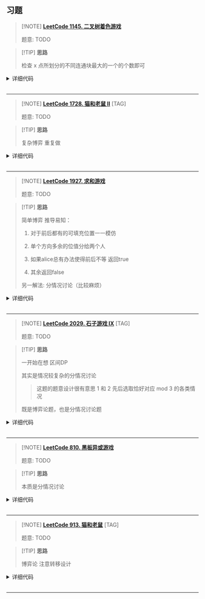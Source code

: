 ## 习题


> [!NOTE] **[LeetCode 1145. 二叉树着色游戏](https://leetcode.cn/problems/binary-tree-coloring-game/)**
> 
> 题意: TODO

> [!TIP] **思路**
> 
> 检查 x 点所划分的不同连通块最大的一个的个数即可

<details>
<summary>详细代码</summary>
<!-- tabs:start -->

##### **C++**

```cpp
/**
 * Definition for a binary tree node.
 * struct TreeNode {
 *     int val;
 *     TreeNode *left;
 *     TreeNode *right;
 *     TreeNode(int x) : val(x), left(NULL), right(NULL) {}
 * };
 */
class Solution {
public:
    int s1, s2, x;
    
    int count(TreeNode * root) {
        if (!root)
            return 0;
        
        int l = count(root->left), r = count(root->right);
        
        if (root->val == x)
            s1 = l, s2 = r;
        
        return l + r + 1;
    }
    
    void dfs(TreeNode * root) {
        if (!root)
            return;
        
        if (root->val == x) {
            count(root);
        } else {
            dfs(root->left);
            dfs(root->right);
        }
    }
    
    bool btreeGameWinningMove(TreeNode* root, int n, int x) {
        this->x = x;
        s1 = s2 = 0;
        dfs(root);
        
        int v = max(max(s1, s2), n - 1 - s1 - s2);
        return v > n / 2;
    }
};
```

##### **Python**

```python

```

<!-- tabs:end -->
</details>

<br>

* * *

> [!NOTE] **[LeetCode 1728. 猫和老鼠 II](https://leetcode.cn/problems/cat-and-mouse-ii/)** [TAG]
> 
> 题意: TODO

> [!TIP] **思路**
> 
> 复杂博弈 重复做

<details>
<summary>详细代码</summary>
<!-- tabs:start -->

##### **C++**

```cpp
// 可能会有循环 走 x 步之后 [cx, cy]  [mx, my] 又回到原来的位置
// 故加一维 k 记录步数   至于出现 1000 步的情况推测在之前某个位置就循环
// 某个位置设置为 200
int f[8][8][8][8][200];

class Solution {
public:
    int n, m, cj, mj;
    vector<string> g;
    int dx[4] = {-1, 0, 0, 1}, dy[4] = {0, 1, -1, 0};
    
    int dp(int cx, int cy, int mx, int my, int k) {
        if (k >= 200) return 0;
        auto & v = f[cx][cy][mx][my][k];
        if (v != -1) return v;
        
        if (k & 1) {    // 猫
            for (int i = 0; i < 4; ++ i )
                for (int j = 0; j <= cj; ++ j ) {
                    int x = cx + dx[i] * j, y = cy + dy[i] * j;
                    if (x < 0 || x >= n || y < 0 || y >= m || g[x][y] == '#') break;
                    if (x == mx && y == my) return v = 0;
                    if (g[x][y] == 'F') return v = 0;
                    if (!dp(x, y, mx, my, k + 1)) return v = 0;
                }
            return v = 1;
        } else {        // 老鼠
            for (int i = 0; i < 4; ++ i )
                for (int j = 0; j <= mj; ++ j ) {
                    int x = mx + dx[i] * j, y = my + dy[i] * j;
                    if (x < 0 || x >= n || y < 0 || y >= m || g[x][y] == '#') break;
                    if (x == cx && y == cy) continue;
                    if (g[x][y] == 'F') return v = 1;
                    if (dp(cx, cy, x, y, k + 1)) return v = 1;
                }
            return v = 0;
        }
    }
    
    bool canMouseWin(vector<string>& grid, int catJump, int mouseJump) {
        g = grid;
        n = g.size(), m = g[0].size(), cj = catJump, mj = mouseJump;
        int cx, cy, mx, my;
        for (int i = 0; i < n; ++ i )
            for (int j = 0; j < m; ++ j )
                if (g[i][j] == 'C') cx = i, cy = j;
                else if (g[i][j] == 'M') mx = i, my = j;
        memset(f, -1, sizeof f);
        return dp(cx, cy, mx, my, 0);
    }
};
```

##### **Python**

```python

```

<!-- tabs:end -->
</details>

<br>

* * *

> [!NOTE] **[LeetCode 1927. 求和游戏](https://leetcode.cn/problems/sum-game/)**
> 
> 题意: TODO

> [!TIP] **思路**
> 
> 简单博弈 推导易知：
> 
> 1. 对于前后都有的可填充位置一一模仿
> 
> 2. 单个方向多余的位值分给两个人
> 
> 3. 如果alice总有办法使得前后不等 返回true
> 
> 4. 其余返回false
> 
> 另一解法: 分情况讨论（比较麻烦）

<details>
<summary>详细代码</summary>
<!-- tabs:start -->

##### **C++ 博弈**

```cpp
class Solution {
public:
    bool sumGame(string num) {
        int n = num.size();
        int c1 = 0, c2 = 0;
        int s1 = 0, s2 = 0;
        for (int i = 0; i < n / 2; ++ i )
            if (num[i] != '?')
                s1 += num[i] - '0';
            else
                c1 ++ ;
        for (int i = n / 2; i < n; ++ i )
            if (num[i] != '?')
                s2 += num[i] - '0';
            else
                c2 ++ ;
        int sd = abs(s1 - s2), cd = abs(c1 - c2);
        int t1 = (cd + 1) / 2, t2 = cd / 2;
        if (t1 * 9 > sd || t2 * 9 < sd)
            return true;
        return false;
    }
};
```

##### **C++ 分情况讨论**

```cpp
class Solution {
public:
    bool sumGame(string num) {
        int sum = 0, cnt = 0, n = num.size();
        for (int i = 0; i < n / 2; i ++ ) {
            if (num[i] == '?') cnt ++ ;
            else sum += num[i] - '0';
        }
        for (int i = n / 2; i < n; i ++ ) {
            if (num[i] == '?') cnt -- ;
            else sum -= num[i] - '0';
        }

        if (!sum) return cnt;
        if (sum < 0) sum *= -1, cnt *= -1;
        if (cnt >= 0) return true;
        cnt *= -1;
        if (cnt % 2) return true;
        if (cnt / 2 * 9 == sum) return false;
        return true;
    }
};
```

##### **Python**

```python

```

<!-- tabs:end -->
</details>

<br>

* * *

> [!NOTE] **[LeetCode 2029. 石子游戏 IX](https://leetcode.cn/problems/stone-game-ix/)** [TAG]
> 
> 题意: TODO

> [!TIP] **思路**
> 
> 一开始在想 区间DP
> 
> 其实是情况较复杂的分情况讨论
> 
> > 这题的题意设计很有意思 1 和 2 先后选取恰好对应 mod 3 的各类情况
> 
> 既是博弈论题，也是分情况讨论题

<details>
<summary>详细代码</summary>
<!-- tabs:start -->

##### **C++**

```cpp
class Solution {
public:
    bool stoneGameIX(vector<int>& stones) {
        int s[3] = {0, 0, 0};
        for (int i : stones)
            s[i % 3] ++ ;
        
        // s[0] 仅用作换手
        
        // 当 s[0] 为偶数，显然消除换手，只考虑 s[1] s[2] 即可
        // 如果 s[1] s[2] 任一为 0，则 alice 必败
        // ==> 分情况讨论
        //      s[1] = 0: alice 只能取 2 后面 bob 跟着取 2
        //                      后面 [取光] 或 [alice 三的倍数] 必败
        //      s[2] = 0: alice 只能取 1 后面 bob 跟着取 1
        //                      同理
        // 否则必胜
        if (s[0] % 2 == 0)
            return s[1] != 0 && s[2] != 0;
        
        // s[0] % 2 == 1 必然有一次换手
        // ==> 分情况讨论
        //      s[1] = s[2]: 则相当于 bob 先手选 s[1] s[2]
        //                   alice 为了跟上 bob 必须跟着取 最终取到最后石子(三的倍数) 必败
        //      abs(s[1] - s[2]) <= 2:  不管 alice 先取哪个 bob 都可以换手
        //                              最终石子取完 必败
        //      abs(s[1] - s[2]) > 2:   alice 取较多的 最终 bob 会到达三的倍数的情况 必胜
        return abs(s[1] - s[2]) > 2;
    }
};
```

##### **Python**

```python

```

<!-- tabs:end -->
</details>

<br>

* * *

> [!NOTE] **[LeetCode 810. 黑板异或游戏](https://leetcode.cn/problems/chalkboard-xor-game/)**
> 
> 题意: TODO

> [!TIP] **思路**
> 
> 本质是分情况讨论

<details>
<summary>详细代码</summary>
<!-- tabs:start -->

##### **C++**

```cpp
class Solution {
public:
    bool xorGame(vector<int>& nums) {
        // 如果长度为偶数，不管当前状况如何一定可以赢
        // - 0 直接赢
        // - 非0 则一定可以拿一个数得到新的非0 随后进入循环操作
        if (nums.size() % 2 == 0)
            return true;
        
        // 如果长度为奇数，只能当前局面 0
        int x = 0;
        for (auto y : nums)
            x ^= y;
        return x == 0;
    }
};
```

##### **Python**

```python

```

<!-- tabs:end -->
</details>

<br>

* * *

> [!NOTE] **[LeetCode 913. 猫和老鼠](https://leetcode.cn/problems/cat-and-mouse/)** [TAG]
> 
> 题意: TODO

> [!TIP] **思路**
> 
> 博弈论 注意转移设计

<details>
<summary>详细代码</summary>
<!-- tabs:start -->

##### **C++**

```cpp
class Solution {
public:
    // O(n^3) DP
    using TIII = tuple<int, int, int>;
    const static int N = 51;

    // 老鼠在 i 猫在 j；0 则下一步老鼠动 1 则下一步猫动
    int f[N][N][2], deg[N][N][2];

    int catMouseGame(vector<vector<int>>& graph) {
        int n = graph.size();

        memset(f, 0, sizeof f);
        for (int i = 0; i < n; ++ i )
            for (int j = 1; j < n; ++ j ) {
                // TODO
                deg[i][j][0] = graph[i].size();
                deg[i][j][1] = graph[j].size();
        }
        for (int i = 0; i < n; ++ i )
            for (auto x : graph[0])
                deg[i][x][1] -- ;
        
        // 将已经确定的状态加入队列，按照拓扑顺序进行动态规划的转移。
        // 队列里只存储可以完全确定老鼠获胜或者猫获胜的状态，不考虑平局的未知状态。
        queue<TIII> q;
        // 初始化老鼠必胜
        for (int j = 1; j < n; ++ j ) {
            f[0][j][0] = f[0][j][1] = 1;
            q.push({0, j, 0}), q.push({0, j, 1});
        }
        // 初始化猫必胜
        for (int i = 1; i < n; ++ i ) {
            f[i][i][0] = f[i][i][1] = 2;
            q.push({i, i, 1}), q.push({i, i, 0});
        }

        while (!q.empty()) {
            auto [i, j, k] = q.front(); q.pop();
            if (i == 1 && j == 2 && k == 0)
                break;
            
            if (k == 0) {
                // ATTENTION 实现
                // 如果当前状态是老鼠移动，且是猫获胜，则上一步猫移动时，则必定会走到这个猫必胜的状态
                // 所以所有相连的上一步的猫状态为猫必胜，且进队。
                for (auto x : graph[j]) {
                    if (x == 0)
                        continue;
                    if (f[i][x][1] != 0)
                        continue;
                    
                    if (f[i][j][k] == 2) {
                        f[i][x][1] = 2;
                        q.push({i, x, 1});
                    } else {
                        deg[i][x][1] -- ;
                        if (deg[i][x][1] == 0) {
                            f[i][x][1] = 1;
                            q.push({i, x, 1});
                        }
                    }
                }
            } else {
                for (auto x : graph[i]) {
                    if (f[x][j][0] != 0)
                        continue;
                    
                    if (f[i][j][k] == 1) {
                        f[x][j][0] = 1;
                        q.push({x, j, 0});
                    } else {
                        deg[x][j][0] -- ;
                        if (deg[x][j][0] == 0) {
                            f[x][j][0] = 2;
                            q.push({x, j, 0});
                        }
                    }
                }
            }
        }
        return f[1][2][0];
    }
};
```

##### **C++ 记忆化搜索 TLE**

```cpp
class Solution {
public:
    const static int N = 210;

    int f[N * 2][N][N], n;
    vector<vector<int>> g;

    int dp(int k, int i, int j) {
        int & v = f[k][i][j];
        if (v != -1)
            return v;
        // k > n * 2 认为平局，实际上这样会 WA 66/92
        // if (k > n * 2)
        if (k > n * 2 * 4)  // 用 k > n * 8 则超时 92/92
            return v = 0;
        if (!i)
            return v = 1;
        if (i == j)
            return v = 2;
        
        if (k % 2 == 0) {
            // 老鼠走
            int draws = 0;
            for (auto x : g[i]) {
                int t = dp(k + 1, x, j);
                if (t == 1)
                    return v = 1;
                if (!t)
                    draws ++ ;
            }
            if (draws)  // 如果不能赢 能平则平
                return v = 0;
            return v = 2;
        } else {
            int draws = 0;
            for (auto x : g[j]) {
                if (!x)
                    continue;
                int t = dp(k + 1, i, x);
                if (t == 2)
                    return v = 2;
                if (!t)
                    draws ++ ;
            }
            if (draws)
                return v = 0;
            return v = 1;
        }
    }

    int catMouseGame(vector<vector<int>>& graph) {
        this->g = graph;
        this->n = g.size();
        memset(f, -1, sizeof f);
        return dp(0, 1, 2);
    }
};
```

##### **Python**

```python

```

<!-- tabs:end -->
</details>

<br>

* * *